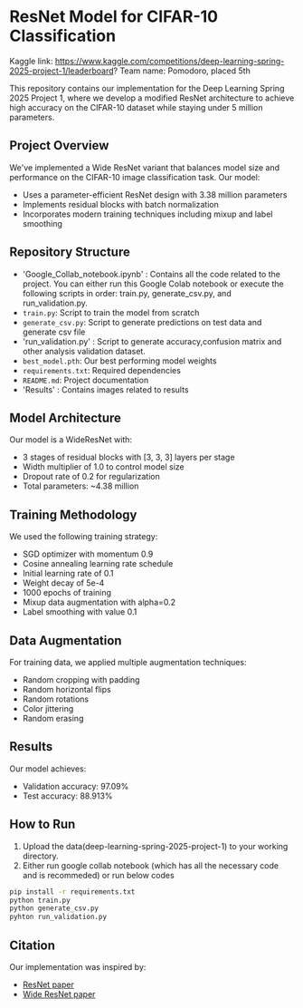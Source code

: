 # ResNet Model for CIFAR-10 Classification

Kaggle link: https://www.kaggle.com/competitions/deep-learning-spring-2025-project-1/leaderboard?
Team name: Pomodoro, placed 5th

This repository contains our implementation for the Deep Learning Spring 2025 Project 1, where we develop a modified ResNet architecture to achieve high accuracy on the CIFAR-10 dataset while staying under 5 million parameters.


## Project Overview

We've implemented a Wide ResNet variant that balances model size and performance on the CIFAR-10 image classification task. Our model:
- Uses a parameter-efficient ResNet design with 3.38 million parameters
- Implements residual blocks with batch normalization
- Incorporates modern training techniques including mixup and label smoothing

## Repository Structure

- 'Google_Collab_notebook.ipynb' : Contains all the code related to the project. You can either run this Google Colab notebook or execute the following scripts in order: train.py, generate_csv.py, and run_validation.py.
- `train.py`: Script to train the model from scratch
- `generate_csv.py`: Script to generate predictions on test data and generate csv file 
-  'run_validation.py' : Script to generate accuracy,confusion matrix and other analysis validation dataset.
- `best_model.pth`: Our best performing model weights
- `requirements.txt`: Required dependencies
- `README.md`: Project documentation
- 'Results' : Contains images related to results

## Model Architecture

Our model is a WideResNet with:
- 3 stages of residual blocks with [3, 3, 3] layers per stage
- Width multiplier of 1.0 to control model size
- Dropout rate of 0.2 for regularization
- Total parameters: ~4.38 million

## Training Methodology

We used the following training strategy:
- SGD optimizer with momentum 0.9
- Cosine annealing learning rate schedule
- Initial learning rate of 0.1
- Weight decay of 5e-4
- 1000 epochs of training
- Mixup data augmentation with alpha=0.2
- Label smoothing with value 0.1

## Data Augmentation

For training data, we applied multiple augmentation techniques:
- Random cropping with padding
- Random horizontal flips
- Random rotations
- Color jittering
- Random erasing

## Results

Our model achieves:
- Validation accuracy: 97.09%
- Test accuracy: 88.913%

## How to Run

1. Upload the data(deep-learning-spring-2025-project-1) to your working directory. 
2. Either run google collab notebook (which has all the necessary code and is recommeded) or run below codes

```bash
pip install -r requirements.txt
python train.py
python generate_csv.py
pyhton run_validation.py
```


## Citation
Our implementation was inspired by:
- [ResNet paper](https://arxiv.org/abs/1512.03385)
- [Wide ResNet paper](https://arxiv.org/abs/1605.07146)
